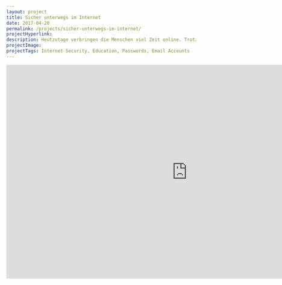 ```yaml
---
layout: project
title: Sicher unterwegs im Internet
date: 2017-04-20
permalink: /projects/sicher-unterwegs-im-internet/
projectHyperlink:
description: Heutzutage verbringen die Menschen viel Zeit online. Trotzdem ist das Thema “Sicherheit im Internet” noch nicht für jeden verständlich. Hohe Sicherheit kann schon mit dem Beachten weniger Grundregeln erreicht werden.
projectImage:
projectTags: Internet Security, Education, Passwords, Email Accounts
---
```


<iframe src="https://docs.google.com/presentation/d/1-WKELbm3Hk_ePwPiKAb1Lw9BqFJqpJw3mX7yk_kpzl4/embed?start=false&loop=false&delayms=3000" frameborder="0" width="960" height="569" allowfullscreen="true" mozallowfullscreen="true" webkitallowfullscreen="true"></iframe>
